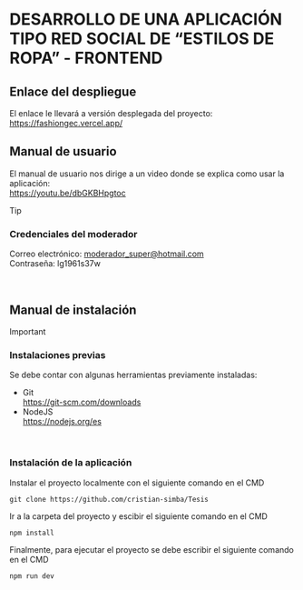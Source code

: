 # DESARROLLO DE UNA APLICACIÓN TIPO RED SOCIAL DE “ESTILOS DE ROPA” - FRONTEND
## Enlace del despliegue
El enlace le llevará a versión desplegada del proyecto: </br>
https://fashiongec.vercel.app/
## Manual de usuario
El manual de usuario nos dirige a un video donde se explica como usar la aplicación: </br>
https://youtu.be/dbGKBHpgtoc  </br>

> [!TIP]
> ### Credenciales del moderador
> Correo electrónico: moderador_super@hotmail.com </br>
> Contraseña: lg1961s37w
</br>

## Manual de instalación
> [!IMPORTANT]
> ### Instalaciones previas
> Se debe contar con algunas herramientas previamente instaladas:
> - Git 
>   </br> https://git-scm.com/downloads
> - NodeJS
>   </br> https://nodejs.org/es
</br>

### Instalación de la aplicación
Instalar el proyecto localmente con el siguiente comando en el CMD
```
git clone https://github.com/cristian-simba/Tesis
```
Ir a la carpeta del proyecto y escibir el siguiente comando en el CMD
```
npm install
```
Finalmente, para ejecutar el proyecto se debe escribir el siguiente comando en el CMD
```
npm run dev
```
